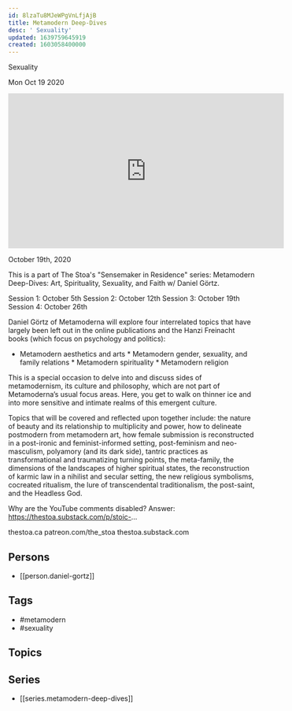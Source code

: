 ```yaml
---
id: 8lzaTu8MJeWPgVnLfjAjB
title: Metamodern Deep-Dives
desc: ' Sexuality'
updated: 1639759645919
created: 1603058400000
---
```



 Sexuality

Mon Oct 19 2020

<iframe width="560" height="315" src="https://www.youtube.com/embed/181JimM3PNQ" title="Metamodern Deep-Dives: Sexuality w/ Daniel Görtz" frameborder="0" allow="accelerometer; autoplay; clipboard-write; encrypted-media; gyroscope; picture-in-picture" allowfullscreen ></iframe>

October 19th, 2020

This is a part of The Stoa's "Sensemaker in Residence" series: Metamodern Deep-Dives: Art, Spirituality, Sexuality, and Faith w/ Daniel Görtz.

Session 1: October 5th 
Session 2: October 12th
Session 3: October 19th
Session 4: October 26th

Daniel Görtz of Metamoderna will explore four interrelated topics that have largely been left out in the online publications and the Hanzi Freinacht books (which focus on psychology and politics):

* Metamodern aesthetics and arts * Metamodern gender, sexuality, and family relations * Metamodern spirituality * Metamodern religion

This is a special occasion to delve into and discuss sides of metamodernism, its culture and philosophy, which are not part of Metamoderna’s usual focus areas. Here, you get to walk on thinner ice and into more sensitive and intimate realms of this emergent culture. 

Topics that will be covered and reflected upon together include: the nature of beauty and its relationship to multiplicity and power, how to delineate postmodern from metamodern art, how female submission is reconstructed in a post-ironic and feminist-informed setting, post-feminism and neo-masculism, polyamory (and its dark side), tantric practices as transformational and traumatizing turning points, the meta-family, the dimensions of the landscapes of higher spiritual states, the reconstruction of karmic law in a nihilist and secular setting, the new religious symbolisms, cocreated ritualism, the lure of transcendental traditionalism, the post-saint, and the Headless God.

Why are the YouTube comments disabled? Answer: https://thestoa.substack.com/p/stoic-...

thestoa.ca
patreon.com/the_stoa
thestoa.substack.com

## Persons

- [[person.daniel-gortz]]

## Tags

- #metamodern
- #sexuality

## Topics



## Series

- [[series.metamodern-deep-dives]]

